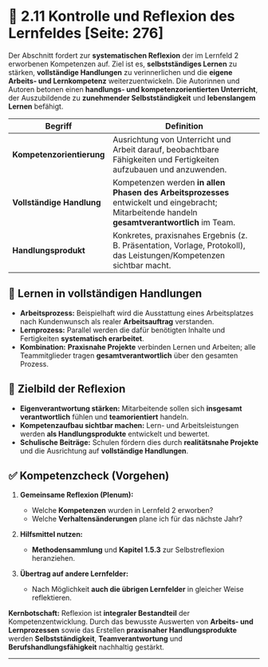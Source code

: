 # 🧭 2.11 Kontrolle und Reflexion des Lernfeldes [Seite: 276]

Der Abschnitt fordert zur **systematischen Reflexion** der im Lernfeld 2 erworbenen Kompetenzen auf. Ziel ist es, **selbstständiges Lernen** zu stärken, **vollständige Handlungen** zu verinnerlichen und die **eigene Arbeits- und Lernkompetenz** weiterzuentwickeln. Die Autorinnen und Autoren betonen einen **handlungs- und kompetenzorientierten Unterricht**, der Auszubildende zu **zunehmender Selbstständigkeit** und **lebenslangem Lernen** befähigt.

| Begriff                   | Definition                                                                                                                                      |
| ------------------------- | ----------------------------------------------------------------------------------------------------------------------------------------------- |
| **Kompetenzorientierung** | Ausrichtung von Unterricht und Arbeit darauf, beobachtbare Fähigkeiten und Fertigkeiten aufzubauen und anzuwenden.                              |
| **Vollständige Handlung** | Kompetenzen werden **in allen Phasen des Arbeitsprozesses** entwickelt und eingebracht; Mitarbeitende handeln **gesamtverantwortlich** im Team. |
| **Handlungsprodukt**      | Konkretes, praxisnahes Ergebnis (z. B. Präsentation, Vorlage, Protokoll), das Leistungen/Kompetenzen sichtbar macht.                            |

## 🧩 Lernen in vollständigen Handlungen

* **Arbeitsprozess:** Beispielhaft wird die Ausstattung eines Arbeitsplatzes nach Kundenwunsch als realer **Arbeitsauftrag** verstanden.
* **Lernprozess:** Parallel werden die dafür benötigten Inhalte und Fertigkeiten **systematisch erarbeitet**.
* **Kombination:** **Praxisnahe Projekte** verbinden Lernen und Arbeiten; alle Teammitglieder tragen **gesamtverantwortlich** über den gesamten Prozess.

## 🎯 Zielbild der Reflexion

* **Eigenverantwortung stärken:** Mitarbeitende sollen sich **insgesamt verantwortlich** fühlen und **teamorientiert** handeln.
* **Kompetenzaufbau sichtbar machen:** Lern- und Arbeitsleistungen werden **als Handlungsprodukte** entwickelt und bewertet.
* **Schulische Beiträge:** Schulen fördern dies durch **realitätsnahe Projekte** und die Ausrichtung auf **vollständige Handlungen**.

## ✅ Kompetenzcheck (Vorgehen)

1. **Gemeinsame Reflexion (Plenum):**

   * Welche **Kompetenzen** wurden in Lernfeld 2 erworben?
   * Welche **Verhaltensänderungen** plane ich für das nächste Jahr?
2. **Hilfsmittel nutzen:**

   * **Methodensammlung** und **Kapitel 1.5.3** zur Selbstreflexion heranziehen.
3. **Übertrag auf andere Lernfelder:**

   * Nach Möglichkeit **auch die übrigen Lernfelder** in gleicher Weise reflektieren.

**Kernbotschaft:** Reflexion ist **integraler Bestandteil** der Kompetenzentwicklung. Durch das bewusste Auswerten von **Arbeits- und Lernprozessen** sowie das Erstellen **praxisnaher Handlungsprodukte** werden **Selbstständigkeit**, **Teamverantwortung** und **Berufshandlungsfähigkeit** nachhaltig gestärkt.


---
